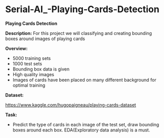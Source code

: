# Serial-AI_-Playing-Cards-Detection

__**Playing Cards Detection**__

**Description:**
For this project we will classifying and creating bounding boxes around images of playing cards

**Overview:**
 - 5000 training sets
 - 1000 test sets
 - Bounding box data is given
 - High quality images
 - Images of cards have been placed on many different background for optimal training
 
**Dataset:**

https://www.kaggle.com/hugopaigneau/playing-cards-dataset

**Task:**
 - Predict the type of cards in each image of the test set, draw bounding boxes around each box. EDA(Exploratory data analysis) is a must.
